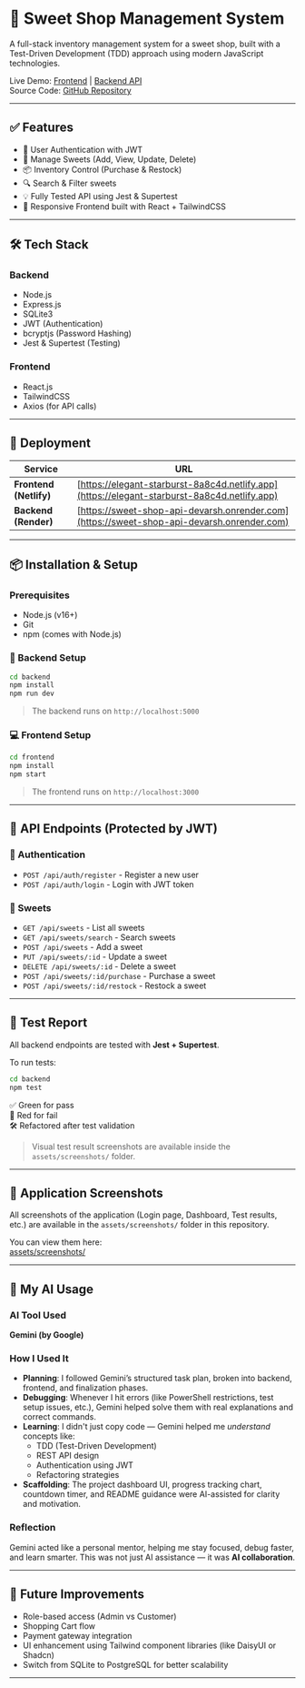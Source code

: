 
# 🍬 Sweet Shop Management System

A full-stack inventory management system for a sweet shop, built with a Test-Driven Development (TDD) approach using modern JavaScript technologies.

Live Demo: [Frontend](https://elegant-starburst-8a8c4d.netlify.app) | [Backend API](https://sweet-shop-api-devarsh.onrender.com)  
Source Code: [GitHub Repository](https://github.com/devarshrana49/sweet-shop-system)

---

## ✅ Features

- 🔐 User Authentication with JWT
- 🍭 Manage Sweets (Add, View, Update, Delete)
- 📦 Inventory Control (Purchase & Restock)
- 🔍 Search & Filter sweets
- 💡 Fully Tested API using Jest & Supertest
- 📱 Responsive Frontend built with React + TailwindCSS

---

## 🛠 Tech Stack

### Backend
- Node.js
- Express.js
- SQLite3
- JWT (Authentication)
- bcryptjs (Password Hashing)
- Jest & Supertest (Testing)

### Frontend
- React.js
- TailwindCSS
- Axios (for API calls)

---

## 🚀 Deployment

| Service    | URL |
|------------|-----|
| **Frontend (Netlify)** | [https://elegant-starburst-8a8c4d.netlify.app](https://elegant-starburst-8a8c4d.netlify.app) |
| **Backend (Render)**   | [https://sweet-shop-api-devarsh.onrender.com](https://sweet-shop-api-devarsh.onrender.com) |

---

## 📦 Installation & Setup

### Prerequisites
- Node.js (v16+)
- Git
- npm (comes with Node.js)

### 🔧 Backend Setup

```bash
cd backend
npm install
npm run dev
```

> The backend runs on `http://localhost:5000`

### 💻 Frontend Setup

```bash
cd frontend
npm install
npm start
```

> The frontend runs on `http://localhost:3000`

---

## 📡 API Endpoints (Protected by JWT)

### 🔐 Authentication
- `POST /api/auth/register` - Register a new user
- `POST /api/auth/login` - Login with JWT token

### 🍬 Sweets
- `GET /api/sweets` - List all sweets
- `GET /api/sweets/search` - Search sweets
- `POST /api/sweets` - Add a sweet
- `PUT /api/sweets/:id` - Update a sweet
- `DELETE /api/sweets/:id` - Delete a sweet
- `POST /api/sweets/:id/purchase` - Purchase a sweet
- `POST /api/sweets/:id/restock` - Restock a sweet

---

## 🧪 Test Report

All backend endpoints are tested with **Jest + Supertest**.

To run tests:

```bash
cd backend
npm test
```

✅ Green for pass  
🔴 Red for fail  
🛠 Refactored after test validation

> Visual test result screenshots are available inside the `assets/screenshots/` folder.

---

## 📸 Application Screenshots

All screenshots of the application (Login page, Dashboard, Test results, etc.) are available in the `assets/screenshots/` folder in this repository.

You can view them here:  
[assets/screenshots/](./assets/screenshots/)

---

## 🤖 My AI Usage

### AI Tool Used
**Gemini (by Google)**

### How I Used It
- **Planning**: I followed Gemini’s structured task plan, broken into backend, frontend, and finalization phases.
- **Debugging**: Whenever I hit errors (like PowerShell restrictions, test setup issues, etc.), Gemini helped solve them with real explanations and correct commands.
- **Learning**: I didn't just copy code — Gemini helped me _understand_ concepts like:
  - TDD (Test-Driven Development)
  - REST API design
  - Authentication using JWT
  - Refactoring strategies
- **Scaffolding**: The project dashboard UI, progress tracking chart, countdown timer, and README guidance were AI-assisted for clarity and motivation.

### Reflection
Gemini acted like a personal mentor, helping me stay focused, debug faster, and learn smarter. This was not just AI assistance — it was **AI collaboration**.

---

## 🔮 Future Improvements

- Role-based access (Admin vs Customer)
- Shopping Cart flow
- Payment gateway integration
- UI enhancement using Tailwind component libraries (like DaisyUI or Shadcn)
- Switch from SQLite to PostgreSQL for better scalability

---
